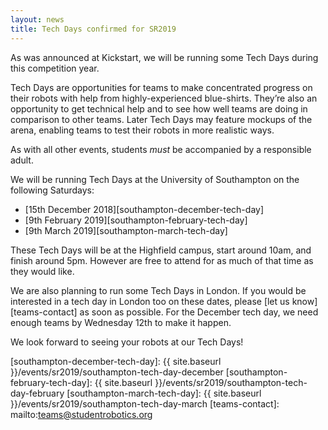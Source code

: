 ```yaml
---
layout: news
title: Tech Days confirmed for SR2019
---
```


As was announced at Kickstart, we will be running some Tech Days during this
competition year.

Tech Days are opportunities for teams to make concentrated progress on their
robots with help from highly-experienced blue-shirts. They’re also an
opportunity to get technical help and to see how well teams are doing in
comparison to other teams. Later Tech Days may feature mockups of the arena,
enabling teams to test their robots in more realistic ways.

As with all other events, students *must* be accompanied by a responsible adult.

We will be running Tech Days at the University of Southampton on the following
Saturdays:

 * [15th December 2018][southampton-december-tech-day]
 * [9th February 2019][southampton-february-tech-day]
 * [9th March 2019][southampton-march-tech-day]

These Tech Days will be at the Highfield campus, start around 10am, and finish
around 5pm. However are free to attend for as much of that time as they would like.

We are also planning to run some Tech Days in London. If you would be interested
in a tech day in London too on these dates, please [let us know][teams-contact]
as soon as possible. For the December tech day, we need enough teams by
Wednesday 12th to make it happen.

We look forward to seeing your robots at our Tech Days!

[southampton-december-tech-day]: {{ site.baseurl }}/events/sr2019/southampton-tech-day-december
[southampton-february-tech-day]: {{ site.baseurl }}/events/sr2019/southampton-tech-day-february
[southampton-march-tech-day]: {{ site.baseurl }}/events/sr2019/southampton-tech-day-march
[teams-contact]: mailto:teams@studentrobotics.org
